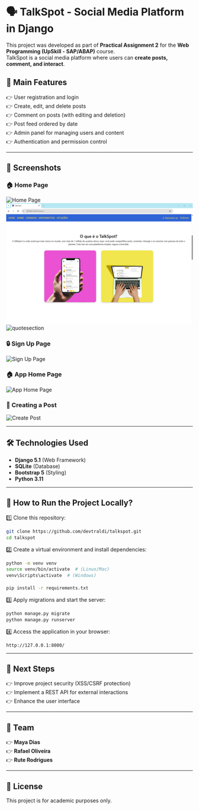 # 🗣️ TalkSpot - Social Media Platform in Django

This project was developed as part of **Practical Assignment 2** for the **Web Programming (UpSkill - SAP/ABAP)** course.  
TalkSpot is a social media platform where users can **create posts, comment, and interact**.

## 📌 Main Features  
👉 User registration and login  
👉 Create, edit, and delete posts  
👉 Comment on posts (with editing and deletion)  
👉 Post feed ordered by date  
👉 Admin panel for managing users and content  
👉 Authentication and permission control  

---

## 📸 Screenshots  

### 🏠 Home Page  
![Home Page](screenshots/home.png)
![About](TalkSpot/screenshots/about.png)
![quotesection](screenshots/quotesection.png)

### 🔒 Sign Up Page  
![Sign Up Page](screenshots/signup.png)

### 🏠 App Home Page  
![App Home Page](screenshots/app.png)

### 📝 Creating a Post  
![Create Post](screenshots/create_post.png)


---

## 🛠️ Technologies Used  
- **Django 5.1** (Web Framework)  
- **SQLite** (Database)  
- **Bootstrap 5** (Styling)  
- **Python 3.11**  

---

## 🚀 How to Run the Project Locally?  

1️⃣ Clone this repository:  
```sh
git clone https://github.com/devtraldi/talkspot.git
cd talkspot
```

2️⃣ Create a virtual environment and install dependencies:  
```sh
python -m venv venv
source venv/bin/activate  # (Linux/Mac)
venv\Scripts\activate  # (Windows)

pip install -r requirements.txt
```

3️⃣ Apply migrations and start the server:  
```sh
python manage.py migrate
python manage.py runserver
```

4️⃣ Access the application in your browser:  
```
http://127.0.0.1:8000/
```

---

## 📌 Next Steps  
👉 Improve project security (XSS/CSRF protection)  
👉 Implement a REST API for external interactions  
👉 Enhance the user interface  

---

## 👥 Team  
👉 **Maya Dias**  
👉 **Rafael Oliveira**  
👉 **Rute Rodrigues**  

---

## 📝 License  
This project is for academic purposes only.

